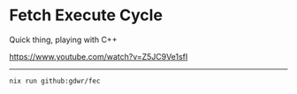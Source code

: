 Fetch Execute Cycle
===================

Quick thing, playing with C++

https://www.youtube.com/watch?v=Z5JC9Ve1sfI

---

`nix run github:gdwr/fec`
